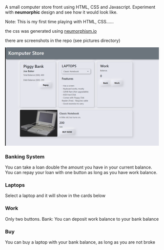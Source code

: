 A small computer store front using HTML, CSS and Javascript. Experiment with **neumorphic** design and see how it would look like.

Note: This is my first time playing with HTML, CSS......

the css was generated using [neumorphism.io](https://neumorphism.io/#eaecf6)

there are screenshots in the repo (see pictures directory)

![Alt text](pictures/Capture.PNG?raw=true "Title")

### Banking System
You can take a loan double the amount you have in your current balance.
You can repay your loan with one button as long as you have work balance.

### Laptops
Select a laptop and it will show in the cards below

### Work
Only two buttons.
Bank: You can deposit work balance to your bank balance

### Buy
You can buy a laptop with your bank balance, as long as you are not broke


